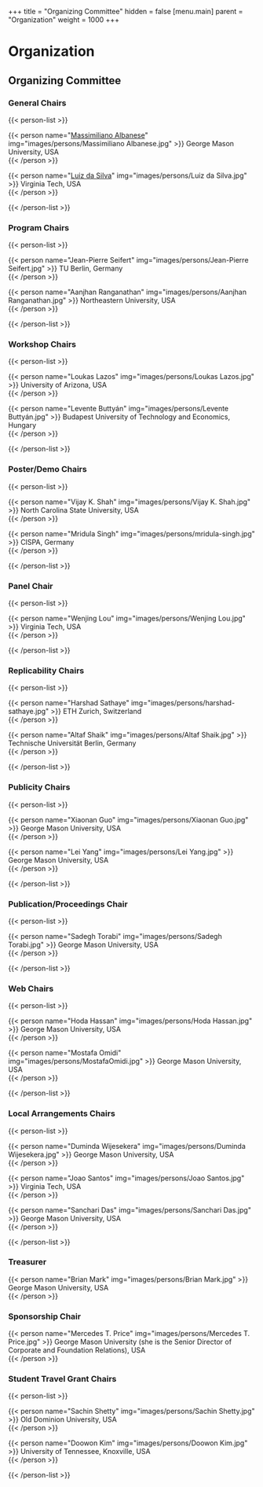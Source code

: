 +++
title = "Organizing Committee"
hidden = false
[menu.main]
    parent = "Organization"
    weight = 1000
+++

# Organization

## Organizing Committee

### General Chairs

<!-- {{< mailto "wisec2022chairs@groups.ou.edu" />}} -->

{{< person-list >}}

{{< person name="<a href='https://maxalbanese.com/' target='_blank'>Massimiliano Albanese</a>" img="images/persons/Massimiliano Albanese.jpg" >}}
George Mason University, USA<br>
{{< /person >}}

{{< person name="<a href='https://cyberinitiative.org/about/leadership-staff/dasilva-luiz.html' target='_blank'>Luiz da Silva</a>" img="images/persons/Luiz da Silva.jpg" >}}
Virginia Tech, USA<br>
{{< /person >}}

{{< /person-list >}}


### Program Chairs

<!-- {{< mailto "wisec2022pcchairs@kaist.ac.kr" />}} -->

{{< person-list >}}

{{< person name="Jean-Pierre Seifert" img="images/persons/Jean-Pierre Seifert.jpg" >}}
TU Berlin, Germany<br>
{{< /person >}}

{{< person name="Aanjhan Ranganathan" img="images/persons/Aanjhan Ranganathan.jpg" >}}
Northeastern University, USA<br>
{{< /person >}}

{{< /person-list >}}

### Workshop Chairs

{{< person-list >}}

{{< person name="Loukas Lazos" img="images/persons/Loukas Lazos.jpg" >}}
University of Arizona, USA<br>
{{< /person >}}

{{< person name="Levente Buttyán" img="images/persons/Levente Buttyán.jpg" >}}
Budapest University of Technology and Economics, Hungary<br>
{{< /person >}}

{{< /person-list >}}

### Poster/Demo Chairs 

{{< person-list >}}

{{< person name="Vijay K. Shah" img="images/persons/Vijay K. Shah.jpg" >}}
North Carolina State University, USA<br>
{{< /person >}}

{{< person name="Mridula Singh" img="images/persons/mridula-singh.jpg" >}}
CISPA, Germany<br>
{{< /person >}}

{{< /person-list >}}

### Panel Chair 

{{< person-list >}}

{{< person name="Wenjing Lou" img="images/persons/Wenjing Lou.jpg" >}}
Virginia Tech, USA<br>
{{< /person >}}

{{< /person-list >}}


### Replicability Chairs

{{< person-list >}}

{{< person name="Harshad Sathaye" img="images/persons/harshad-sathaye.jpg" >}}
ETH Zurich, Switzerland<br>
{{< /person >}}

{{< person name="Altaf Shaik" img="images/persons/Altaf Shaik.jpg" >}}
Technische Universität Berlin, Germany<br>
{{< /person >}}

{{< /person-list >}}

### Publicity Chairs

{{< person-list >}}

{{< person name="Xiaonan Guo" img="images/persons/Xiaonan Guo.jpg" >}}
George Mason University, USA<br>
{{< /person >}}

{{< person name="Lei Yang" img="images/persons/Lei Yang.jpg" >}}
George Mason University, USA<br>
{{< /person >}}

{{< /person-list >}}

### Publication/Proceedings Chair

{{< person-list >}}

{{< person name="Sadegh Torabi" img="images/persons/Sadegh Torabi.jpg" >}}
George Mason University, USA<br>
{{< /person >}}

{{< /person-list >}}

<!--
### Travel Grants Chairs

{{< person-list >}}

{{< person name="Rocky Slavin" img="images/persons/rocky-slavin.jpg" >}}
University of Texas at San Antonio<br>
San Antonio, Texas, USA<br>
{{< /person >}}

{{< /person-list >}}
-->

### Web Chairs

{{< person-list >}}

{{< person name="Hoda Hassan" img="images/persons/Hoda Hassan.jpg" >}}
George Mason University, USA<br>
{{< /person >}}

{{< person name="Mostafa Omidi" img="images/persons/MostafaOmidi.jpg" >}}
George Mason University, USA<br>
{{< /person >}}

{{< /person-list >}}


<!-- 
### Registration Chair

{{< person name="Yanmin Gong" img="images/persons/yanmin-gong.jpg" >}}
University of Texas at San Antonio<br>
San Antonio, Texas, USA<br>
{{< /person >}}
-->


### Local Arrangements Chairs

{{< person-list >}}

{{< person name="Duminda Wijesekera" img="images/persons/Duminda Wijesekera.jpg" >}}
George Mason University, USA<br>
{{< /person >}}

{{< person name="Joao Santos" img="images/persons/Joao Santos.jpg" >}}
Virginia Tech, USA<br>
{{< /person >}}

{{< person name="Sanchari Das" img="images/persons/Sanchari Das.jpg" >}}
George Mason University, USA<br>
{{< /person >}}

{{< /person-list >}}


### Treasurer

{{< person name="Brian Mark" img="images/persons/Brian Mark.jpg" >}}
George Mason University, USA<br>
{{< /person >}}


### Sponsorship Chair

{{< person name="Mercedes T. Price" img="images/persons/Mercedes T. Price.jpg" >}}
George Mason University (she is the Senior Director of Corporate and Foundation Relations), USA<br>
{{< /person >}}

### Student Travel Grant Chairs

{{< person-list >}}

{{< person name="Sachin Shetty" img="images/persons/Sachin Shetty.jpg" >}}
Old Dominion University, USA<br>
{{< /person >}}

{{< person name="Doowon Kim" img="images/persons/Doowon Kim.jpg" >}}
University of Tennessee, Knoxville, USA<br>
{{< /person >}}

{{< /person-list >}}

<!--
## Steering Committee

- Kevin Butler, *University of Florida, Gainesville, Florida, USA*
- William Enck, *North Carolina State University, Raleigh, North Carolina, USA*
- René Mayrhofer, *Johannes Kepler University Linz, Linz, Austria*
- Guevara Noubir, *Northeastern University, Boston, Massachusetts, USA*
- Panos Papadimitratos, *KTH Royal Institute of Technology, Stockholm, Sweden*
- Christina Pöpper, *Ruhr-University Bochum, Bochum, Germany*


## Program Committee
- TBD


- Yongdae Kim, *Korea Advanced Institute of Science and Technology (KAIST) Daejeon, South Korea* (Chair)
- Doowon Kim, *University of Tennessee, Knoxville, Tennessee, USA*
- Gerhard Hancke, *City University of Hong Kong, HK*
- Insu Yun, *Korea Advanced Institute of Science and Technology (KAIST) Daejeon, South Korea*
- Fengwei Zhang, *Southern University of Science and Technology, Shenzhen, China*
- Jian Liu, *University of Tennessee, Knoxville, Tennessee, USA*
- Hyoungshick Kim, *Sungkyunkwan University, Seoul, South Korea*
- Luyi Xing, *Indiana University Bloomington, Bloomington, Indiana, USA*
- Stjepan Picek, *Radboud University, Nijmegen, Netherlands*
- Loukas Lazos, *University of Arizona, Tucson, Arizona, USA*
- Ivan Martinovic, *University of Oxford, Oxford, England*
- Dave Singelee, *Katholieke Universiteit Leuven, Leuven, Belgium*
- Jun Han, *Yonsei University, Seoul, South Korea*
- Matthias Hollick, *Technical University of Darmstadt, Darmstadt, Germany*
- Jean-Pierre Seifert, *Technical University of Berlin, Berlin, Germany*
- Srdjan Capkun, *ETH Zürich, Zürich, Switzerland*
- Katharina Kohls, *Radboud University, Nijmegen, Netherlands*
- Mridula Singh, *CISPA Helmholtz Center for Information Security, Saarbrücken, Germany*
- Matthias Schunter, *Intel Labs*
- Markus Miettinen, *Technical University of Darmstadt, Darmstadt, Germany*
- Mark Manulis, *University of Surrey, Guildford, England*
- Liqun Chen, *University of Surrey, Guildford, England*
- Merve Sahin, *SAP Security Research, France*
- Elisa Bertino, *Purdue University, West Lafayette, Indiana, USA*
- Aanjhan Ranganathan, *Northeastern University, Boston, Massachusetts, USA*
- Adwait Nadkarni, *College of William & Mary, Williamsburg, Virginia, USA*
- Xiaoyu Ji, *Zhejiang University, Hangzhou, China*
- Guevara Noubir, *Northeastern University, Boston, Massachusetts, USA*
- Mathias Payer, *Swiss Federal Institute of Technology Lausanne, Switzerland*
- Min Suk Kang, *Korea Advanced Institute of Science and Technology (KAIST) Daejeon, South Korea*
- Kazuo Sakiyama, *The University of Electro-Communications, Tokyo, Japan*
- Jiska Classen, *Technical University of Darmstadt, Darmstadt, Germany*
- Bradley Reaves, *North Carolina State University, Raleigh, North Carolina, USA*
- Neal Patwari, *Washington University in St. Louis, St. Louis, Missouri, USA*
- Jorge Guajardo, *Robert Bosch LLC - Research and Technology Center*
- William Enck, *North Carolina State University, Raleigh, North Carolina, USA*
- Mauro Conti, *University of Padua, Padua, Italy*
- Yingying Chen, *Rutgers University, New Jersey, USA*
- Nitesh Saxena, *Texas A&M University, College Station, Texas, USA*
- Michael Roland, *Johannes Kepler University Linz, Linz, Austria*
- Yao Zheng, *University of Hawai’i at Mānoa, Honolulu, Hawaii, USA*
- David Barrera, *Carleton University, Ontario, Canda*
- Wenjing Lou, *Virginia Tech, Blacksburg, Virginia, USA*
- Mathy Vanhoef, *Katholieke Universiteit Leuven, Leuven, Belgium*
- Bogdan Carbunar, *Florida International University, Miami, Florida, USA*
- Christina Pöpper, *Ruhr-University Bochum, Bochum, Germany*
- Ravishankar Borgaonkar, *SINTEF Digital and University of Stavanger, Stavanger, Norway*
- Martin Henze, *RWTH Aachen University & Fraunhofer FKIE, Aachen, Germany*
- Dan Wallach, *Rice University, Houston, Texas, USA*
- Erik Tews, *University of Twente, Enschede, Netherlands*
- Barbara Fila, *Institut National des Sciences Appliquées (INSA Rennes), Institut de Recherche en Informatique et Systèmes Aléatoires (IRISA), France*
- Mathieu Cunche, *Institut National des Sciences Appliquées (INSA Lyon), National Institute for Research in Digital Science and Technology (Inria), France*
- Yuan YT Tian, *University of Virginia, Charlottesville, Virginia, USA*
- Ioana Boureanu, *University of Surrey, Guildford, England*
- Jie Yang, *Florida State University, Tallahassee, Florida, USA*
- Kevin Butler, *University of Florida, Gainesville, Florida, USA*
- Shivam Bhasin, *Nanyang Technological University, Singapore*
- Fareena Saqib, *University of North Carolina at Charlotte, Charlotte, North Carolina*
- Selcuk Uluagac, *Florida International University, Miami, Florida, USA*
- Rolando Trujillo, *Deakin University, Geelong, Australia*
- Katerina Mitrokotsa, *University of St. Gallen, St. Gallen, Switzerland*
- Adrian Dabrowski, *University of California Irvine, Irvine, California.*
- Martin Florian, *Humboldt University Berlin & Weizenbaum Institute, Berlin, Germany*
- Vera Rimmer, *DistriNet, Katholieke Universiteit Leuven, Leuven, Belgium*
- Xun Chen, *Samsung Research America, USA*
- Nils Ole Tippenhauer, *CISPA Helmholtz Center for Information Security, Saarbrücken, Germany*
- Byoungyoung Lee, *Seoul National University, Seoul, South Korea*
- Omar Chowdhury, *The University of Iowa, Iowa City, Iowa, USA*
- Panos Papadimitratos, *KTH Royal Institute of Technology, Stockholm, Sweden*
- Ryan Gerdes, *Virginia Tech, Blacksburg, Virginia, USA*
- Cristina Nita-Rotaru, *Northeastern University, Boston, Massachusetts, USA*
- Angelos Stavrou, *Virginia Tech, , Blacksburg, Virginia*
- Claudio Soriente, *NEC Laboratories Europe, Heidelberg, Germany*
- Ahmad-Reza Sadeghi, *Technische Universität Darmstadt, Darmstadt, Germany*
- Alexandra Dmitrienko, *University of Würzburg, Würzburg, Germany* (Chair)
- Murtuza Jadliwala, *University of Texas at San Antonio San Antonio, Texas, USA*


## Program Committee - Posters and Demos

- Domien Schepers, *Northeastern University, Boston, Massachusetts, USA*
- Erik Tews, *University of Twente, Enschede, Netherlands* (Chair)
- Giovanni Camurati, *ETH Zürich, Switzerland*
- Leon Würsching, *Technische Universität Darmstadt, Darmstadt, Germany*
- Marc Roeschlin, *ETH Zürich, Switzerland*
- Merlin Chlosta, *Ruhr-University Bochum, Bochum, Germany*
- Merve Sahin, *SAP Security Research, France*
- Patrick Leu, *ETH Zürich, Switzerland*
- Pierre Ayoub, *EURECOM, France*
- Shishir Nagaraja, *University of Strathclyde, Glasgow, Scotland* (Chair)
- Vikash Sehwag, *Princeton University, Princeton, New Jersey, USA*
-->
